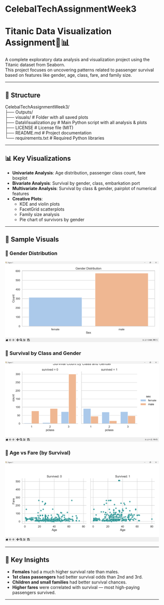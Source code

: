 # CelebalTechAssignmentWeek3
# Titanic Data Visualization Assignment🚢📊

A complete exploratory data analysis and visualization project using the Titanic dataset from Seaborn.  
This project focuses on uncovering patterns related to passenger survival based on features like gender, age, class, fare, and family size.

---

## 📁 Structure
CelebalTechAssignmentWeek3/<br>
├── Outputs/<br>
├── visuals/                     # Folder with all saved plots <br>
├── DataVisualization.py # Main Python script with all analysis & plots <br>
├── LICENSE                      # License file (MIT)         <br>
├── README.md                    # Project documentation <br>
└── requirements.txt             # Required Python libraries <br> 

---

## 📊 Key Visualizations

- **Univariate Analysis**: Age distribution, passenger class count, fare boxplot
- **Bivariate Analysis**: Survival by gender, class, embarkation port
- **Multivariate Analysis**: Survival by class & gender, pairplot of numerical features
- **Creative Plots**:
  - KDE and violin plots
  - FacetGrid scatterplots
  - Family size analysis
  - Pie chart of survivors by gender

---

## 📸 Sample Visuals

### 🔹 Gender Distribution
![Gender Distribution](visuals/gender_distribution.png)

### 🔹 Survival by Class and Gender
![Survival by Class and Gender](visuals/survival_by_class_gender.png)

### 🔹 Age vs Fare (by Survival)
![Age vs Fare by Survival](visuals/age_fare_survival_facet.png)

---

## 🧠 Key Insights

- **Females** had a much higher survival rate than males.
- **1st class passengers** had better survival odds than 2nd and 3rd.
- **Children and small families** had better survival chances.
- **Higher fares** were correlated with survival — most high-paying passengers survived.

---


